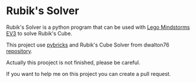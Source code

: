 # Rubik's Solver

Rubik's Solver is a python program that can be used with [Lego Mindstorms EV3](https://www.lego.com/en-us/product/lego-mindstorms-ev3-31313) to solve Rubik's Cube.

This project use [pybricks](https://pybricks.com/ev3-micropython/) and Rubik's Cube Solver from dwalton76 [repository](https://github.com/dwalton76/rubiks-color-resolver).

Actually this prooject is not finished, please be careful.

If you want to help me on this project you can create a pull request.
